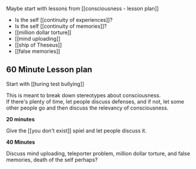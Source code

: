 Maybe start with lessons from [[consciousness - lesson plan]]

 - Is the self [[continuity of experiences]]?
 - Is the self [[continuity of memories]]?
 - [[million dollar torture]]
 - [[mind uploading]]
 - [[ship of Theseus]]
 - [[false memories]]

60 Minute Lesson plan
---------------------

Start with [[turing test bullying]]

This is meant to break down stereotypes about consciousness.\
If there's plenty of time, let people discuss defenses, and if not, let some other people go and then discuss the relevancy of consciousness.

**20 minutes**

Give the [[you don't exist]] spiel and let people discuss it.

**40 Minutes**

Discuss mind uploading, teleporter problem, million dollar torture, and false memories, death of the self perhaps?

